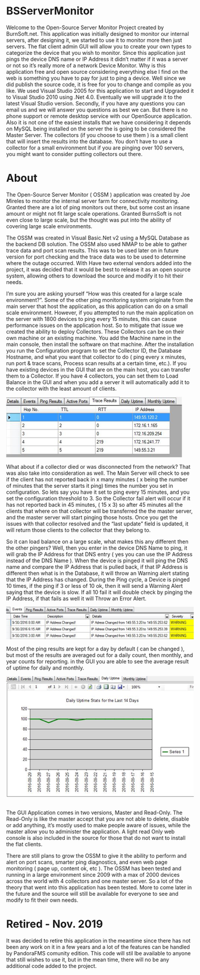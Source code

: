 # BSServerMonitor
Welcome to the Open-Source Server Monitor Project created by BurnSoft.net. This application was initially designed to monitor our internal servers, after designing it, we started to use it to monitor more then just servers. The flat client admin GUI will allow you to create your own types to categorize the device that you wish to monitor. Since this application just pings the device DNS name or IP Address it didn’t matter if it was a server or not so it’s really more of a network Device Monitor. Why is this application free and open source considering everything else I find on the web is something you have to pay for just to ping a device.  Well since we did publish the source code, it is free for you to change and compile as you like.  We used Visual Studio 2005 for this application to start and Upgraded it to Visual Studio 2010 using .Net 4.0.  Eventually we will upgrade it to the latest Visual Studio version.  Secondly, if you have any questions you can email us and we will answer you questions as best we can.  But there is no phone support or remote desktop service with our OpenSource application.  Also it is not one of the easiest installs that we have considering it depends on MySQL being installed on the server the is going to be considered the Master Server.  The collectors (if you choose to use them ) is a small client that will insert the results into the database.  You don’t have to use a collector for a small environment but if you are pinging over 100 servers, you might want to consider putting collectors out there.

<h1>About</h1>

The Open-Source Server Monitor ( OSSM ) application was created by Joe Mireles to monitor the internal server farm for connectivity monitoring.  Granted there are a lot of ping monitors out there, but some cost an insane amount or might not fit large scale operations.  Granted BurnsSoft is not even close to large scale, but the thought was put into the ability of covering large scale environments.  

The OSSM was created in Visual Basic.Net v2 using a MySQL Database as the backend DB solution.  The OSSM also used NMAP to be able to gather trace data and port scan results.  This was to be used later on in future version for port checking and the trace data was to be used to determine where the outage occurred.  With Have two external vendors added into the project, it was decided that it would be best to release it as an open source system, allowing others to download the source and modify it to hit their needs.

I’m sure you are asking yourself “How was this created for a large scale environment?”.  Some of the other ping monitoring system originate from the main server that host the application, as this application can do on a small scale environment.  However, if you attempted to run the main application on the server with 1800 devices to ping every 15 minutes, this can cause performance issues on the application host. So to mitigate that issue we created the ability to deploy Collectors.  These Collectors can be on their own machine or an existing machine.  You add the Machine name in the main console, then install the software on that machine. After the installation you run the Configuration program to set the Collector ID, the Database Hostname, and what you want that collector to do ( ping every x minutes, run port & trace scans, Process scan results at a certain time, etc.).  If you have existing devices in the GUI that are on the main host, you can transfer them to a Collector.  If you have 4 collectors, you can set them to Load Balance in the GUI and when you add a server it will automatically add it to the collector with the least amount of clients.
  
<img src="https://github.com/burnsoftnet/BSServerMonitor/blob/master/Docs/trace%20details.JPG?raw=true">
  
What about if a collector died or was disconnected from the network?  That was also take into consideration as well.  The Main Server will check to see if the client has not reported back in x many minutes ( x being the number of minutes that the server starts it ping) times the number you set in configuration.  So lets say you have it set to ping every 15 minutes, and you set the configuration threshold to 3.  So the Collector fail alert will occur if it has not reported back in 45 minutes, ( 15 x 3) so after 45 minutes all the clients that where on that collector will be transferred the the master server, and the master server will start pinging those hosts.  Once you get the issues with that collector resolved and the “last update” field is updated, it will return those clients to the collector that they belong to.

So it can load balance on a large scale, what makes this any different then the other pingers? Well, then you enter in the device DNS Name to ping, it will grab the IP Address for that DNS entry ( yes you can use the IP Address instead of the DNS Name ).  When the device is pinged it will ping the DNS name and compare the IP Address that is pulled back, if that IP Address is different then what is in the Database, it will throw an Warning alert stating that the IP Address has changed.  During the Ping cycle, a Device is pinged 10 times, if the ping if 3 or less of 10 ok, then it will send a Warning Alert saying that the device is slow.  If all 10 fail it will double check by pinging the IP Address, if that fails as well it will Throw an Error Alert.
  
<img src="https://github.com/burnsoftnet/BSServerMonitor/blob/master/Docs/ipaddress%20changed.JPG?raw=true">
    
Most of the ping results are kept for a day by default ( can be changed ), but most of the results are averaged out for a daily count, then monthly, and year counts for reporting.  in the GUI you are able to see the average result of uptime for daily and monthly.

<img src="https://github.com/burnsoftnet/BSServerMonitor/blob/master/Docs/daily%20uptime.JPG?raw=true">

<img scr="https://github.com/burnsoftnet/BSServerMonitor/blob/master/Docs/monthly%20uptime.JPG?raw=true">
  
The GUI Application comes in two versions, Master and Read-Only.  The Read-Only is like the master accept that you are not able to delete, disable or add anything, it’s mostly used to make people aware of issues, while the master allow you to administer the application.  A light read Only web console is also included in the source for those that do not want to install the flat clients.

There are still plans to grow the OSSM to give it the ability to perform and alert on port scans, smarter ping diagnostics, and even web page monitoring ( page up, content ok, etc ).  The OSSM has been tested and running in a large environment since 2009 with a max of 2000 devices across the world with 4 collectors and one master server.  So a lot of the theory that went into this application has been tested.  More to come later in the future and the source will still be available for everyone to see and modify to fit their own needs.

<h1>Retired - Nov. 2019</h1>

It was decided to retire this application in the meantime since there has not been any work on it in a few years and a lot of the features can be handled by PandoraFMS comunity edition.  This code will stil lbe available to anyone that still wishes to use it, but in the mean time, there will no be any additional code added to the project.
